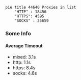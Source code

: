 
```mermaid
pie title 44640 Proxies in list
    "HTTP" : 18456
    "HTTPS": 4595
    "SOCKS" : 25659
```

### Some Info
#### Average Timeout

- mixed: 3.1s
- http: 1.1s
- https: 8.4s
- socks: 4.6s